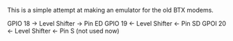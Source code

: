 This is a simple attempt at making an emulator for the old BTX modems.



  GPIO 18 -> Level Shifter -> Pin ED
  GPIO 19 <- Level Shifter <- Pin SD
  GPOI 20 <- Level Shifter <- Pin S (not used now)
